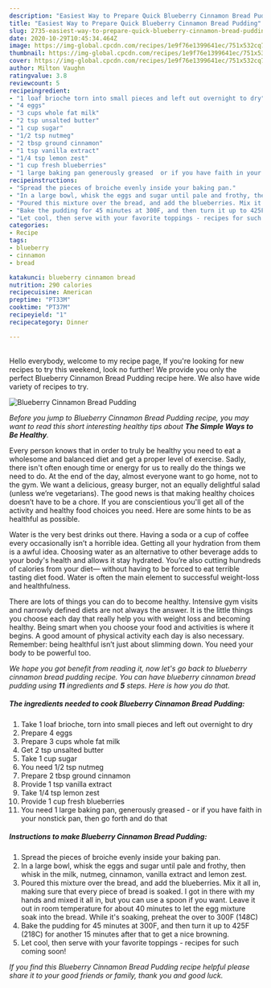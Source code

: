 ```yaml
---
description: "Easiest Way to Prepare Quick Blueberry Cinnamon Bread Pudding"
title: "Easiest Way to Prepare Quick Blueberry Cinnamon Bread Pudding"
slug: 2735-easiest-way-to-prepare-quick-blueberry-cinnamon-bread-pudding
date: 2020-10-29T10:45:34.464Z
image: https://img-global.cpcdn.com/recipes/1e9f76e1399641ec/751x532cq70/blueberry-cinnamon-bread-pudding-recipe-main-photo.jpg
thumbnail: https://img-global.cpcdn.com/recipes/1e9f76e1399641ec/751x532cq70/blueberry-cinnamon-bread-pudding-recipe-main-photo.jpg
cover: https://img-global.cpcdn.com/recipes/1e9f76e1399641ec/751x532cq70/blueberry-cinnamon-bread-pudding-recipe-main-photo.jpg
author: Milton Vaughn
ratingvalue: 3.8
reviewcount: 5
recipeingredient:
- "1 loaf brioche torn into small pieces and left out overnight to dry"
- "4 eggs"
- "3 cups whole fat milk"
- "2 tsp unsalted butter"
- "1 cup sugar"
- "1/2 tsp nutmeg"
- "2 tbsp ground cinnamon"
- "1 tsp vanilla extract"
- "1/4 tsp lemon zest"
- "1 cup fresh blueberries"
- "1 large baking pan generously greased  or if you have faith in your nonstick pan then go forth and do that"
recipeinstructions:
- "Spread the pieces of broiche evenly inside your baking pan."
- "In a large bowl, whisk the eggs and sugar until pale and frothy, then whisk in the milk, nutmeg, cinnamon, vanilla extract and lemon zest."
- "Poured this mixture over the bread, and add the blueberries. Mix it all in, making sure that every piece of bread is soaked. I got in there with my hands and mixed it all in, but you can use a spoon if you want. Leave it out in room temperature for about 40 minutes to let the egg mixture soak into the bread. While it&#39;s soaking, preheat the over to 300F (148C)"
- "Bake the pudding for 45 minutes at 300F, and then turn it up to 425F (218C) for another 15 minutes after that to get a nice browning."
- "Let cool, then serve with your favorite toppings - recipes for such coming soon!"
categories:
- Recipe
tags:
- blueberry
- cinnamon
- bread

katakunci: blueberry cinnamon bread 
nutrition: 290 calories
recipecuisine: American
preptime: "PT33M"
cooktime: "PT37M"
recipeyield: "1"
recipecategory: Dinner

---
```

<br>
Hello everybody, welcome to my recipe page, If you're looking for new recipes to try this weekend, look no further! We provide you only the perfect Blueberry Cinnamon Bread Pudding recipe here. We also have wide variety of recipes to try.
<br>


![Blueberry Cinnamon Bread Pudding](https://img-global.cpcdn.com/recipes/1e9f76e1399641ec/751x532cq70/blueberry-cinnamon-bread-pudding-recipe-main-photo.jpg)

<i>Before you jump to Blueberry Cinnamon Bread Pudding recipe, you may want to read this short interesting healthy tips about <strong>The Simple Ways to Be Healthy</strong>.</i>

Every person knows that in order to truly be healthy you need to eat a wholesome and balanced diet and get a proper level of exercise. Sadly, there isn't often enough time or energy for us to really do the things we need to do. At the end of the day, almost everyone want to go home, not to the gym. We want a delicious, greasy burger, not an equally delightful salad (unless we’re vegetarians). The good news is that making healthy choices doesn’t have to be a chore. If you are conscientious you'll get all of the activity and healthy food choices you need. Here are some hints to be as healthful as possible.

Water is the very best drinks out there. Having a soda or a cup of coffee every occasionally isn’t a horrible idea. Getting all your hydration from them is a awful idea. Choosing water as an alternative to other beverage adds to your body's health and allows it stay hydrated. You’re also cutting hundreds of calories from your diet— without having to be forced to eat terrible tasting diet food. Water is often the main element to successful weight-loss and healthfulness.

There are lots of things you can do to become healthy. Intensive gym visits and narrowly defined diets are not always the answer. It is the little things you choose each day that really help you with weight loss and becoming healthy. Being smart when you choose your food and activities is where it begins. A good amount of physical activity each day is also necessary. Remember: being healthful isn’t just about slimming down. You need your body to be powerful too. 


<i>We hope you got benefit from reading it, now let's go back to blueberry cinnamon bread pudding recipe. You can have blueberry cinnamon bread pudding using <strong>11</strong> ingredients and <strong>5</strong> steps. Here is how you do that.
</i>

##### The ingredients needed to cook Blueberry Cinnamon Bread Pudding:

1. Take 1 loaf brioche, torn into small pieces and left out overnight to dry
1. Prepare 4 eggs
1. Prepare 3 cups whole fat milk
1. Get 2 tsp unsalted butter
1. Take 1 cup sugar
1. You need 1/2 tsp nutmeg
1. Prepare 2 tbsp ground cinnamon
1. Provide 1 tsp vanilla extract
1. Take 1/4 tsp lemon zest
1. Provide 1 cup fresh blueberries
1. You need 1 large baking pan, generously greased - or if you have faith in your nonstick pan, then go forth and do that


##### Instructions to make Blueberry Cinnamon Bread Pudding:

1. Spread the pieces of broiche evenly inside your baking pan.
1. In a large bowl, whisk the eggs and sugar until pale and frothy, then whisk in the milk, nutmeg, cinnamon, vanilla extract and lemon zest.
1. Poured this mixture over the bread, and add the blueberries. Mix it all in, making sure that every piece of bread is soaked. I got in there with my hands and mixed it all in, but you can use a spoon if you want. Leave it out in room temperature for about 40 minutes to let the egg mixture soak into the bread. While it&#39;s soaking, preheat the over to 300F (148C)
1. Bake the pudding for 45 minutes at 300F, and then turn it up to 425F (218C) for another 15 minutes after that to get a nice browning.
1. Let cool, then serve with your favorite toppings - recipes for such coming soon!


<i>If you find this Blueberry Cinnamon Bread Pudding recipe helpful please share it to your good friends or family, thank you and good luck.</i>
